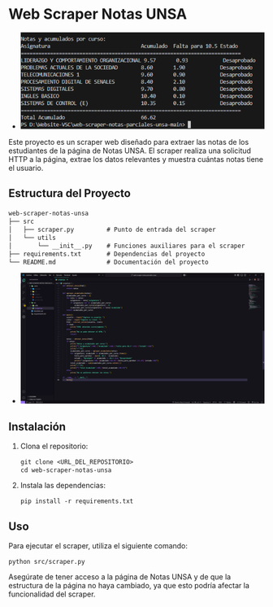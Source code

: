 # Web Scraper Notas UNSA
- ![Web Scraper](/webscrapper.png)

Este proyecto es un scraper web diseñado para extraer las notas de los estudiantes de la página de Notas UNSA. El scraper realiza una solicitud HTTP a la página, extrae los datos relevantes y muestra cuántas notas tiene el usuario.

## Estructura del Proyecto

```
web-scraper-notas-unsa
├── src
│   ├── scraper.py         # Punto de entrada del scraper
│   └── utils
│       └── __init__.py    # Funciones auxiliares para el scraper
├── requirements.txt       # Dependencias del proyecto
└── README.md              # Documentación del proyecto
```
- ![PeruBank](/webscrappermain.png)
## Instalación

1. Clona el repositorio:
   ```
   git clone <URL_DEL_REPOSITORIO>
   cd web-scraper-notas-unsa
   ```

2. Instala las dependencias:
   ```
   pip install -r requirements.txt
   ```

## Uso

Para ejecutar el scraper, utiliza el siguiente comando:

```
python src/scraper.py
```

Asegúrate de tener acceso a la página de Notas UNSA y de que la estructura de la página no haya cambiado, ya que esto podría afectar la funcionalidad del scraper.
